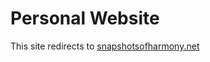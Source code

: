 # Personal Website

This site redirects to [snapshotsofharmony.net](https://www.snapshotsofharmony.net)

